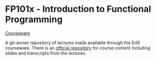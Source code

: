 FP101x - Introduction to Functional Programming
===============================================

[Courseware](https://courses.edx.org/courses/DelftX/FP101x/3T2014/info)

A git-annex repository of lectures made available through the EdX courseware. There is an [official repository](https://github.com/fptudelft/FP101x-Content) for course content including slides and transcripts from the lectures.
